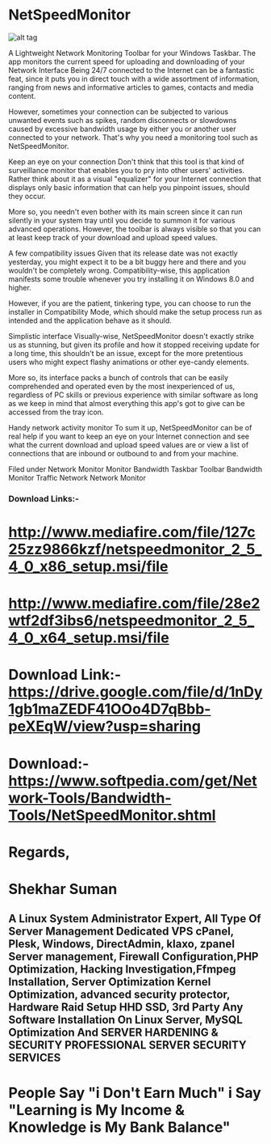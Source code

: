 # NetSpeedMonitor
![alt tag](https://github.com/ShekharSumanPro/NetSpeedMonitor/blob/master/NetSpeedMonitor.png)


A Lightweight Network Monitoring Toolbar for your Windows Taskbar. The app monitors the current speed for uploading and downloading of your Network Interface
Being 24/7 connected to the Internet can be a fantastic feat, since it puts you in direct touch with a wide assortment of information, ranging from news and informative articles to games, contacts and media content.

However, sometimes your connection can be subjected to various unwanted events such as spikes, random disconnects or slowdowns caused by excessive bandwidth usage by either you or another user connected to your network. That's why you need a monitoring tool such as NetSpeedMonitor.

Keep an eye on your connection
Don't think that this tool is that kind of surveillance monitor that enables you to pry into other users' activities. Rather think about it as a visual "equalizer" for your Internet connection that displays only basic information that can help you pinpoint issues, should they occur.

More so, you needn't even bother with its main screen since it can run silently in your system tray until you decide to summon it for various advanced operations. However, the toolbar is always visible so that you can at least keep track of your download and upload speed values.

A few compatibility issues
Given that its release date was not exactly yesterday, you might expect it to be a bit buggy here and there and you wouldn't be completely wrong. Compatibility-wise, this application manifests some trouble whenever you try installing it on Windows 8.0 and higher.

However, if you are the patient, tinkering type, you can choose to run the installer in Compatibility Mode, which should make the setup process run as intended and the application behave as it should.

Simplistic interface
Visually-wise, NetSpeedMonitor doesn't exactly strike us as stunning, but given its profile and how it stopped receiving update for a long time, this shouldn't be an issue, except for the more pretentious users who might expect flashy animations or other eye-candy elements.

More so, its interface packs a bunch of controls that can be easily comprehended and operated even by the most inexperienced of us, regardless of PC skills or previous experience with similar software as long as we keep in mind that almost everything this app's got to give can be accessed from the tray icon.

Handy network activity monitor
To sum it up, NetSpeedMonitor can be of real help if you want to keep an eye on your Internet connection and see what the current download and upload speed values are or view a list of connections that are inbound or outbound to and from your machine.

Filed under
Network Monitor Monitor Bandwidth Taskbar Toolbar Bandwidth Monitor Traffic Network
Network Monitor 
### Download Links:-
# http://www.mediafire.com/file/127c25zz9866kzf/netspeedmonitor_2_5_4_0_x86_setup.msi/file

# http://www.mediafire.com/file/28e2wtf2df3ibs6/netspeedmonitor_2_5_4_0_x64_setup.msi/file

# Download Link:- https://drive.google.com/file/d/1nDy1gb1maZEDF41OOo4D7qBbb-peXEqW/view?usp=sharing

# Download:- https://www.softpedia.com/get/Network-Tools/Bandwidth-Tools/NetSpeedMonitor.shtml

# Regards, 
# Shekhar Suman
A Linux System Administrator Expert, All Type Of Server Management Dedicated VPS cPanel, Plesk, Windows, DirectAdmin, klaxo, zpanel Server management, 
Firewall Configuration,PHP Optimization, Hacking Investigation,Ffmpeg Installation,
Server Optimization Kernel Optimization, advanced security protector, Hardware Raid Setup HHD SSD, 3rd Party Any Software Installation On Linux Server, MySQL Optimization
And
SERVER HARDENING & SECURITY PROFESSIONAL SERVER SECURITY SERVICES
---------------------------------------------------------------------------- 
# People Say "i Don't Earn Much"  i Say "Learning is My Income & Knowledge is My Bank Balance" 
